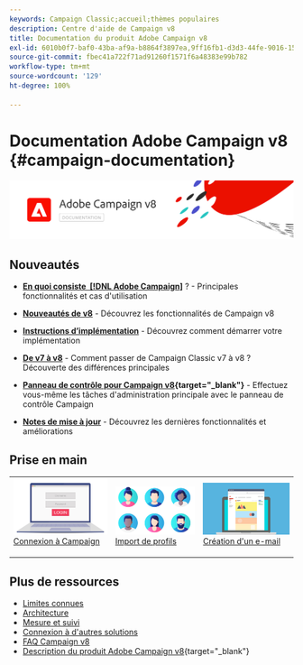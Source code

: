 ```yaml
---
keywords: Campaign Classic;accueil;thèmes populaires
description: Centre d'aide de Campaign v8
title: Documentation du produit Adobe Campaign v8
exl-id: 6010b0f7-baf0-43ba-af9a-b8864f3897ea,9ff16fb1-d3d3-44fe-9016-15abffdbc74e
source-git-commit: fbec41a722f71ad91260f1571f6a48383e99b782
workflow-type: tm+mt
source-wordcount: '129'
ht-degree: 100%

---
```


# Documentation Adobe Campaign v8 {#campaign-documentation}

![](assets/banner-documentationv8.png)

## Nouveautés

* **[En quoi consiste  [!DNL Adobe Campaign]](start/get-started.md)** ? - Principales fonctionnalités et cas d&#39;utilisation

* **[Nouveautés de v8](start/whats-new.md)** - Découvrez les fonctionnalités de Campaign v8

* **[Instructions d’implémentation](start/implement.md)** - Découvrez comment démarrer votre implémentation

* **[De v7 à v8](start/capability-matrix.md)** - Comment passer de Campaign Classic v7 à v8 ? Découverte des différences principales

* **[Panneau de contrôle pour Campaign v8](https://experienceleague.adobe.com/docs/control-panel/using/discover-control-panel/key-features.html?lang=fr){target=&quot;_blank&quot;}** - Effectuez vous-même les tâches d&#39;administration principale avec le panneau de contrôle Campaign

* **[Notes de mise à jour](start/release-notes.md)** - Découvrez les dernières fonctionnalités et améliorations


## Prise en main

<table>
<tr>
  <td valign="bottom">
    <a href="start/connect.md">
      <img alt="Connexion" src="start/assets/do-not-localize/login.jpeg"/>
    </a>
    <div>
    <a href="start/connect.md">Connexion à Campaign</a>
    </div>
    <br>
  </td>

<td valign="bottom">
      <a href="start/import.md">
       <img alt="Import" src="start/assets/do-not-localize/profiles.jpeg" />
       </a>
    <div><a href="start/import.md">Import de profils</a>
    </div>
    <br>
  </td>
  <td valign="bottom">
    <a href="start/create-message.md">
      <img alt="E-mail" src="start/assets/do-not-localize/email-design.jpeg" />
    </a>
    <div>
    <a href="start/create-message.md">Création d'un e-mail</a>
    </div>
    <br>
  </td>
</tr>
</table>

## Plus de ressources

* [Limites connues](start/known-limitations.md)
* [Architecture](architecture/architecture.md)
* [Mesure et suivi](start/reporting.md)
* [Connexion à d&#39;autres solutions](connect/integration.md)
* [FAQ Campaign v8](start/campaign-faq.md)
* [Description du produit Adobe Campaign v8](https://helpx.adobe.com/fr/legal/product-descriptions/adobe-campaign-managed-cloud-services.html){target=&quot;_blank&quot;}
